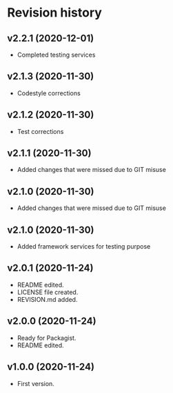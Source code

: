 Revision history
=================================


v2.2.1 (2020-12-01)
---------------------------------
* Completed testing services


v2.1.3 (2020-11-30)
---------------------------------
* Codestyle corrections


v2.1.2 (2020-11-30)
---------------------------------
* Test corrections


v2.1.1 (2020-11-30)
---------------------------------
* Added changes that were missed due to GIT misuse


v2.1.0 (2020-11-30)
---------------------------------
* Added changes that were missed due to GIT misuse

v2.1.0 (2020-11-30)
---------------------------------
* Added framework services for testing purpose

v2.0.1 (2020-11-24)
---------------------------------
* README edited.
* LICENSE file created.
* REVISION.md added.

v2.0.0 (2020-11-24)
---------------------------------

* Ready for Packagist.
* README edited.




v1.0.0 (2020-11-24)
---------------------------------

* First version.
